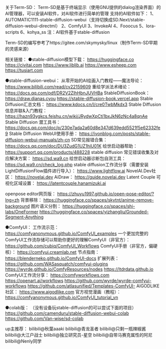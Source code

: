 关于Term-SD：
Term-SD是基于终端显示（使用GNU提供的dialog渲染界面）的AI管理器，可以安装AI软件，对AI软件进行简单的管理
支持的AI软件如下：
1、AUTOMATIC1111-stable-diffusion-webui（支持切换成SD.Next/stable-diffusion-webui-directml）
2、ComfyUI
3、InvokeAI
4、Fooocus
5、lora-scripts
6、kohya_ss
注：AI软件基于stable-diffusion

Term-SD的编写参考了https://gitee.com/skymysky/linux（制作Term-SD早期的灵感来源）


相关链接：
●stable-diffusion模型下载： 
  https://huggingface.co
  https://civitai.com
  https://www.liblib.ai
  https://www.esheep.com
  https://tusiart.com
 
●stable-diffusion-webui：
从零开始的AI绘画入门教程——魔法导论：
  https://www.bilibili.com/read/cv22159609
重绘学派法术绪论：
  https://docs.qq.com/pdf/DR2V2ZlhHbnJUVHBa
StableDiffusionBook：
  https://draw.dianas.cyou
  https://stable-diffusion-book.vercel.app
Stable Diffusion汇总文档：
  https://www.kdocs.cn/l/cre0TwbMkdx3
Stable Diffusion 信息并联&入门教程：
  https://hazn93ygkcs.feishu.cn/wiki/JRydwXpCti1bxJkN6zNc4a8qnAe
Stable Diffusion 潜工具书：
  https://docs.qq.com/doc/p/230e7ada2a60d8e347d639edd5521f5e62332fe9
Stable Diffusion WebUI使用手册：
  https://ivonblog.com/posts/stable-diffusion-webui-manuals/zh-cn
SD常见报错合集：
  https://docs.qq.com/doc/DU3ZudG1UZ1hiU01K
绘世启动器帮助：
  https://support.qq.com/products/488228
stable diffusion 常见错误收集及对应解决方案：
  https://sd.wa9.cn
绘世启动器诊断包自测工具：
  https://sd.wa9.cn/check_log.php
stable diffusion工作流分享（需要安装LightDiffusionFlow插件进行导入）：
  https://www.lightflow.ai
NovelAI.Dev社区：
  https://novelai.dev
AiDraw：
  https://guide.novelai.dev
Latent Couple 可视化区域设置：
  https://latentcouple.hanamizuki.ai

openpose editor网页版：
  https://zhuyu1997.github.io/open-pose-editor/?lng=zh
背景移除：
  https://huggingface.co/spaces/skytnt/anime-remove-background
图片语义分割：
  https://huggingface.co/spaces/shi-labs/OneFormer
  https://huggingface.co/spaces/yizhangliu/Grounded-Segment-Anything

●ComfyUI：
工作流示范：
  https://comfyanonymous.github.io/ComfyUI_examples
一个更加完整的ComfyUI工作流存储可以帮助你更好的理解ComfyUI（非官方）：
  https://github.com/cubiq/ComfyUI_Workflows
ComfyUI手册（非官方，偏硬核）：
  https://comfyui.creamlab.net
节点指南：
  https://blenderneko.github.io/ComfyUI-docs
扩展列表：
  https://github.com/WASasquatch/comfyui-plugins
  https://wyrde.github.io/ComfyResources/nodes
  https://ltdrdata.github.io
ComfyUI工作流分享：
  https://comfyworkflows.com
  https://openart.ai/workflows
  https://github.com/wyrde/wyrde-comfyui-workflows
  https://github.com/atlasunified/Templates-ComfyUI-
AIGODLIKE社区：
  https://www.aigodlike.com
官方视觉漫画（教程）：
  https://comfyanonymous.github.io/ComfyUI_tutorial_vn

●colab版：
（没有设备玩stable-diffusion的可以尝试下面的项目）
  https://github.com/camenduru/stable-diffusion-webui-colab
  https://github.com/Van-wise/sd-colab


up主推荐：
  bilibili@秋葉aaaki
  bilibili@青龙圣者
  bilibili@只剩一瓶辣椒酱
  bilibili@大江户战士
  bilibili@独立研究员-星空
  bilibili@自带马赛克属性的阿尼
  bilibili@Nenly同学
